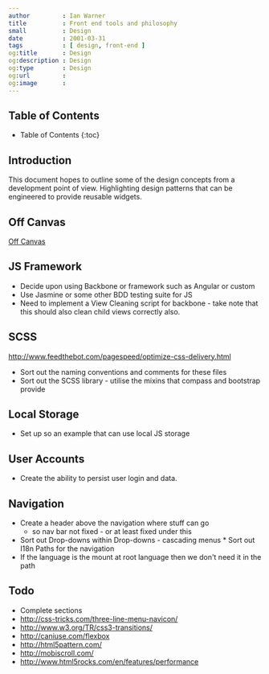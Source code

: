 ```yaml
---
author         : Ian Warner
title          : Front end tools and philosophy
small          : Design
date           : 2001-03-31
tags           : [ design, front-end ]
og:title       : Design
og:description : Design
og:type        : Design
og:url         :
og:image       :
---
```


## Table of Contents

* Table of Contents
{:toc}

## Introduction

This document hopes to outline some of the design concepts from a development
point of view. Highlighting design patterns that can be engineered to provide
reusable widgets.

## Off Canvas

[Off Canvas][]

## JS Framework

* Decide upon using Backbone or framework such as Angular or custom
* Use Jasmine or some other BDD testing suite for JS
* Need to implement a View Cleaning script for backbone - take note that this
  should also clean child views correctly also.

## SCSS

http://www.feedthebot.com/pagespeed/optimize-css-delivery.html

* Sort out the naming conventions and comments for these files
* Sort out the SCSS library - utilise the mixins that compass and bootstrap provide

## Local Storage

* Set up so an example that can use local JS storage

## User Accounts

* Create the ability to persist user login and data.

## Navigation

* Create a header above the navigation where stuff can go
    * so nav bar not fixed - or at least fixed under this
* Sort out Drop-downs within Drop-downs - cascading menus
* Sort out I18n Paths for the navigation
* If the language is the mount at root language then we don't need it in the path

## Todo

* Complete sections
* http://css-tricks.com/three-line-menu-navicon/
* http://www.w3.org/TR/css3-transitions/
* http://caniuse.com/flexbox
* http://html5pattern.com/
* http://mobiscroll.com/
* http://www.html5rocks.com/en/features/performance

[Off Canvas]:http://jasonweaver.name/lab/offcanvas/variations/